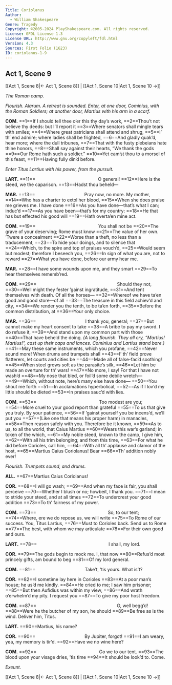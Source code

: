 ```yaml
---
Title: Coriolanus
Author: 
  - William Shakespeare
Genre: Tragedy
Copyright: ©2005-2024 PlayShakespeare.com. All rights reserved.
License: GFDL License 1.3
License URL: http://www.gnu.org/copyleft/fdl.html
Version: 4.3
Sources: First Folio (1623)
ID: coriolanus-1-9
---
```


## Act 1, Scene 9
[[Act 1, Scene 8|← Act 1, Scene 8]] | [[Act 1, Scene 10|Act 1, Scene 10 →]]

*The Roman camp.*

*Flourish. Alarum. A retreat is sounded. Enter, at one door, Cominius, with the Roman Soldiers; at another door, Martius with his arm in a scarf.*

**COM.**
==1==If I should tell thee o’er this thy day’s work,
==2==Thou’t not believe thy deeds: but I’ll report it
==3==Where senators shall mingle tears with smiles;
==4==Where great patricians shall attend and shrug,
==5==I’ th’ end admire; where ladies shall be frighted,
==6==And gladly quak’d, hear more; where the dull tribunes,
==7==That with the fusty plebeians hate thine honors,
==8==Shall say against their hearts, “We thank the gods
==9==Our Rome hath such a soldier.”
==10==Yet cam’st thou to a morsel of this feast,
==11==Having fully din’d before.

*Enter Titus Lartius with his power, from the pursuit.*

**LART.**
==11==              O general!
==12==Here is the steed, we the caparison.
==13==Hadst thou beheld⁠—

**MAR.**
==13==           Pray now, no more. My mother,
==14==Who has a charter to extol her blood,
==15==When she does praise me grieves me. I have done
==16==As you have done—that’s what I can; induc’d
==17==As you have been—that’s for my country:
==18==He that has but effected his good will
==19==Hath overta’en mine act.

**COM.**
==19==              You shall not be
==20==The grave of your deserving; Rome must know
==21==The value of her own. ’Twere a concealment
==22==Worse than a theft, no less than a traducement,
==23==To hide your doings, and to silence that
==24==Which, to the spire and top of praises vouch’d,
==25==Would seem but modest; therefore I beseech you,
==26==In sign of what you are, not to reward
==27==What you have done, before our army hear me.

**MAR.**
==28==I have some wounds upon me, and they smart
==29==To hear themselves rememb’red.

**COM.**
==29==                  Should they not,
==30==Well might they fester ’gainst ingratitude,
==31==And tent themselves with death. Of all the horses⁠—
==32==Whereof we have ta’en good and good store—of all
==33==The treasure in this field achiev’d and city,
==34==We render you the tenth, to be ta’en forth,
==35==Before the common distribution, at
==36==Your only choice.

**MAR.**
==36==           I thank you, general;
==37==But cannot make my heart consent to take
==38==A bribe to pay my sword. I do refuse it,
==39==And stand upon my common part with those
==40==That have beheld the doing.
*(A long flourish. They all cry, “Martius! Martius!”, cast up their caps and lances. Cominius and Lartius stand bare.)*
==41==May these same instruments, which you profane,
==42==Never sound more! When drums and trumpets shall
==43==I’ th’ field prove flatterers, let courts and cities be
==44==Made all of false-fac’d soothing!
==45==When steel grows soft as the parasite’s silk,
==46==Let him be made an overture for th’ wars!
==47==No more, I say! For that I have not wash’d
==48==My nose that bled, or foil’d some debile wretch⁠—
==49==Which, without note, here’s many else have done⁠—
==50==You shout me forth
==51==In acclamations hyperbolical,
==52==As if I lov’d my little should be dieted
==53==In praises sauc’d with lies.

**COM.**
==53==              Too modest are you;
==54==More cruel to your good report than grateful
==55==To us that give you truly. By your patience,
==56==If ’gainst yourself you be incens’d, we’ll put you
==57==(Like one that means his proper harm) in manacles,
==58==Then reason safely with you. Therefore be it known,
==59==As to us, to all the world, that Caius Martius
==60==Wears this war’s garland; in token of the which,
==61==My noble steed, known to the camp, I give him,
==62==With all his trim belonging; and from this time,
==63==For what he did before Corioles, call him,
==64==With all th’ applause and clamor of the host,
==65==Martius Caius Coriolanus! Bear
==66==Th’ addition nobly ever!

*Flourish. Trumpets sound, and drums.*

**ALL.**
==67==Martius Caius Coriolanus!

**COR.**
==68==I will go wash;
==69==And when my face is fair, you shall perceive
==70==Whether I blush or no; howbeit, I thank you.
==71==I mean to stride your steed, and at all times
==72==To undercrest your good addition
==73==To th’ fairness of my power.

**COM.**
==73==                So, to our tent;
==74==Where, ere we do repose us, we will write
==75==To Rome of our success. You, Titus Lartius,
==76==Must to Corioles back. Send us to Rome
==77==The best, with whom we may articulate
==78==For their own good and ours.

**LART.**
==78==                I shall, my lord.

**COR.**
==79==The gods begin to mock me. I, that now
==80==Refus’d most princely gifts, am bound to beg
==81==Of my lord general.

**COM.**
==81==           Take’t, ’tis yours. What is’t?

**COR.**
==82==I sometime lay here in Corioles
==83==At a poor man’s house; he us’d me kindly.
==84==He cried to me; I saw him prisoner;
==85==But then Aufidius was within my view,
==86==And wrath o’erwhelm’d my pity. I request you
==87==To give my poor host freedom.

**COM.**
==87==                  O, well begg’d!
==88==Were he the butcher of my son, he should
==89==Be free as is the wind. Deliver him, Titus.

**LART.**
==90==Martius, his name?

**COR.**
==90==           By Jupiter, forgot!
==91==I am weary, yea, my memory is tir’d.
==92==Have we no wine here?

**COM.**
==92==              Go we to our tent.
==93==The blood upon your visage dries, ’tis time
==94==It should be look’d to. Come.

*Exeunt.*

[[Act 1, Scene 8|← Act 1, Scene 8]] | [[Act 1, Scene 10|Act 1, Scene 10 →]]